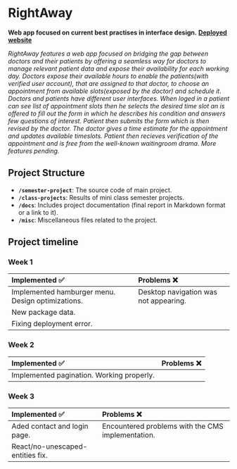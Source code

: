 # RightAway

**Web app focused on current best practises in interface design.**
**[Deployed website](https://hci-eosin.vercel.app/)**

*RightAway features a web app focused on bridging the gap between doctors and their patients by offering a seamless way for doctors to manage relevant patient data and expose their availability for each working day. Doctors expose their available hours to enable the patients(with verified user account), that are assigned to that doctor, to choose an appointment from available slots(exposed by the doctor) and schedule it. Doctors and patients have different user interfaces. When loged in a patient can see list of appointment slots then he selects the desired time slot an is offered to fill out the form in which he describes his condition and answers few questions of interest. Patient then submits the form which is then revised by the doctor. The doctor gives a time estimate for the appointment and updates available timeslots. Patient then recieves verification of the appointment and is free from the well-known waitingroom drama. More features pending.*


## Project Structure

- **`/semester-project`**: The source code of main project.
- **`/class-projects`**: Results of mini class semester projects.
- **`/docs`**: Includes project documentation (final report in Markdown format or a link to it).
- **`/misc`**: Miscellaneous files related to the project.

## Project timeline

### Week 1
<div align="center">
  
|   Implemented :white_check_mark: |  Problems  :x: |
| :--- | :--- |
|Implemented hamburger menu. Design optimizations.|Desktop navigation was not appearing.|
|New package data.||
|Fixing deployment error.||


</div>

### Week 2 

<div align="center">
  
|   Implemented :white_check_mark: |  Problems  :x: |
| :--- | :--- |
|Implemented pagination. Working properly.||

</div>

### Week 3

<div align="center">
  
|   Implemented :white_check_mark: |  Problems  :x: |
| :--- | :--- |
|Aded contact and login page.|Encountered problems with the CMS implementation.
|React/no-unescaped-entities fix.||

</div>
